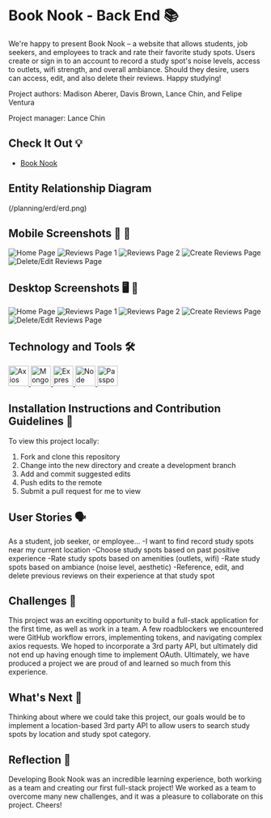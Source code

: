 # Book Nook - Back End 📚
We're happy to present Book Nook – a website that allows students, job seekers, and employees to track and rate their favorite study spots. Users create or sign in to an account to record a study spot's noise levels, access to outlets, wifi strength, and overall ambiance. Should they desire, users can access, edit, and also delete their reviews. Happy studying!

Project authors: Madison Aberer, Davis Brown, Lance Chin, and Felipe Ventura

Project manager: Lance Chin

## Check It Out 💡 
- [Book Nook](https://book-nooks.netlify.app/) 

## Entity Relationship Diagram
(/planning/erd/erd.png)

## Mobile Screenshots 📱 📸
![Home Page](/planning/screenshots/1M.png)
![Reviews Page 1](/planning/screenshots/2M.png)
![Reviews Page 2](/planning/screenshots/2MM.png)
![Create Reviews Page](/planning/screenshots/3M.png)
![Delete/Edit Reviews Page](/planning/screenshots/4M.png)

## Desktop Screenshots 🖥 📸
![Home Page](/planning/screenshots/1D.png)
![Reviews Page 1](/planning/screenshots/2D.png)
![Reviews Page 2](/planning/screenshots/2DD.png)
![Create Reviews Page](/planning/screenshots/3D.png)
![Delete/Edit Reviews Page](/planning/screenshots/4D.png)

## Technology and Tools 🛠
<p align="left">
    <a target="_blank" href="https://axios-http.com/docs/intro"> <img src="https://upload.wikimedia.org/wikipedia/commons/thumb/d/d1/Axios_%28computer_library%29_logo.svg/1280px-Axios_%28computer_library%29_logo.svg.png" alt="Axios Icon" height="40"/>
    </a> 
    <a target="_blank" href="https://www.mongodb.com/cloud/atlas/lp/dcp?utm_content=rlsapostreg&utm_source=google&utm_campaign=gs_americas_uscan_search_brand_dsa_atlas_desktop_rlsa_postreg&utm_term=&utm_medium=cpc_paid_search&utm_ad=&utm_ad_campaign_id=14383025495&adgroup=129270225314&gclid=Cj0KCQjwrs2XBhDjARIsAHVymmQzK47SyyYgIEaSX-QCD6At0wqdnFhu8yFe-AIkhVKdQN7TWPj2rJoaAsdJEALw_wcB"><img src="https://upload.wikimedia.org/wikipedia/commons/thumb/9/93/MongoDB_Logo.svg/2560px-MongoDB_Logo.svg.png" alt="MongoDB Icon" height="40"/>
    </a>
    <a target="_blank" href="https://expressjs.com/"> <img src="https://expressjs.com/images/express-facebook-share.png" alt="Express Icon" height="40"/>
    </a> 
    <a target="_blank" href="https://nodejs.org/en/" > <img src="image.png" alt="Node Icon" height="40"/>
    </a>
    <a target="_blank" href="https://www.passportjs.org/"> <img src="https://image.emojipng.com/682/6167682.jpg" alt="Passport Icon" height="40"/>
    </a> 
</p>

## Installation Instructions and Contribution Guidelines 📲
To view this project locally:
1. Fork and clone this repository
2. Change into the new directory and create a development branch 
3. Add and commit suggested edits
4. Push edits to the remote
5. Submit a pull request for me to view

## User Stories 🗣
As a student, job seeker, or employee...
-I want to find record study spots near my current location
-Choose study spots based on past positive experience
-Rate study spots based on amenities (outlets, wifi)
-Rate study spots based on ambiance (noise level, aesthetic)
-Reference, edit, and delete previous reviews on their experience at that study spot

## Challenges 💪
This project was an exciting opportunity to build a full-stack application for the first time, as well as work in a team. A few roadblockers we encountered were GitHub workflow errors, implementing tokens, and navigating complex axios requests. We hoped to incorporate a 3rd party API, but ultimately did not end up having enough time to implement OAuth. Ultimately, we have produced a project we are proud of and learned so much from this experience.

## What's Next 🏁
Thinking about where we could take this project, our goals would be to implement a location-based 3rd party API to allow users to search study spots by location and study spot category.

## Reflection 🙌
Developing Book Nook was an incredible learning experience, both working as a team and creating our first full-stack project! We worked as a team to overcome many new challenges, and it was a pleasure to collaborate on this project. Cheers!
